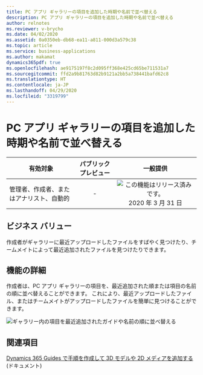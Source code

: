 ```yaml
---
title: PC アプリ ギャラリーの項目を追加した時期や名前で並べ替える
description: PC アプリ ギャラリーの項目を追加した時期や名前で並べ替える
author: relnotes
ms.reviewer: v-brycho
ms.date: 04/02/2020
ms.assetid: 0a0350eb-db68-ea11-a811-000d3a579c38
ms.topic: article
ms.service: business-applications
ms.author: makamat
dynamics365pdf: true
ms.openlocfilehash: ae9175197f8c2d095ff368e425cd65be711531a7
ms.sourcegitcommit: ffd2a9b81763d82b9121a2bb5a738441bafd62c8
ms.translationtype: HT
ms.contentlocale: ja-JP
ms.lasthandoff: 04/29/2020
ms.locfileid: "3319799"
---
```

# <a name="sort-items-in-the-pc-app-gallery-by-recently-added-or-by-name"></a>PC アプリ ギャラリーの項目を追加した時期や名前で並べ替える


| 有効対象    |  パブリック プレビュー | 一般提供 | 
| ---------- | :----------: |:----------: |
|管理者、作成者、またはアナリスト、自動的|-| ![この機能はリリース済みです。](/dynamics365-release-plan/media/green-checkmark.png "この機能はリリース済みです。") 2020 年 3 月 31 日|


## <a name="business-value"></a>ビジネス バリュー
<!-- bv start -->
作成者がギャラリーに最近アップロードしたファイルをすばやく見つけたり、チームメイトによって最近追加されたファイルを見つけたりできます。
<!-- bv end -->



## <a name="feature-details"></a>機能の詳細
<!--feature detail start -->
作成者は、PC アプリ ギャラリーの項目を、最近追加された順または項目の名前の順に並べ替えることができます。 これにより、最近アップロードしたファイル、またはチームメイトがアップロードしたファイルを簡単に見つけることができます。
<!--feature detail end -->

![ギャラリー内の項目を最近追加されたガイドや名前の順に並べ替える](media/pic.png "ギャラリー内の項目を最近追加されたガイドや名前の順に並べ替える")
<!-- Picture 1 -->









## <a name="see-also"></a>関連項目

<!--docs start-->
[Dynamics 365 Guides で手順を作成して 3D モデルや 2D メディアを追加する](https://docs.microsoft.com/dynamics365/mixed-reality/guides/create-steps-assign-media#add-a-3d-part) (ドキュメント)
<!--docs end-->

